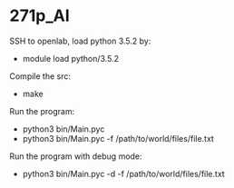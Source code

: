 # 271p_AI
SSH to openlab, load python 3.5.2 by:
- module load python/3.5.2

Compile the src:
- make

Run the program:
- python3 bin/Main.pyc
- python3 bin/Main.pyc -f /path/to/world/files/file.txt

Run the program with debug mode:
- python3 bin/Main.pyc -d -f /path/to/world/files/file.txt
